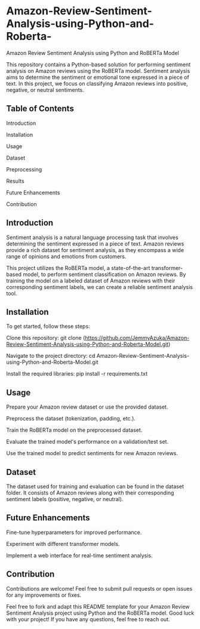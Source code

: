 # Amazon-Review-Sentiment-Analysis-using-Python-and-Roberta-


Amazon Review Sentiment Analysis using Python and RoBERTa Model


This repository contains a Python-based solution for performing sentiment analysis on Amazon reviews using the RoBERTa model. Sentiment analysis aims to determine the sentiment or emotional tone expressed in a piece of text. In this project, we focus on classifying Amazon reviews into positive, negative, or neutral sentiments.



## Table of Contents

Introduction

Installation

Usage

Dataset

Preprocessing

Results

Future Enhancements

Contribution



## Introduction

Sentiment analysis is a natural language processing task that involves determining the sentiment expressed in a piece of text. Amazon reviews provide a rich dataset for sentiment analysis, as they encompass a wide range of opinions and emotions from customers.

This project utilizes the RoBERTa model, a state-of-the-art transformer-based model, to perform sentiment classification on Amazon reviews. By training the model on a labeled dataset of Amazon reviews with their corresponding sentiment labels, we can create a reliable sentiment analysis tool.



## Installation

To get started, follow these steps:

Clone this repository: git clone (https://github.com/JemmyAzuka/Amazon-Review-Sentiment-Analysis-using-Python-and-Roberta-Model.git)

Navigate to the project directory: cd Amazon-Review-Sentiment-Analysis-using-Python-and-Roberta-Model.git

Install the required libraries: pip install -r requirements.txt



## Usage

Prepare your Amazon review dataset or use the provided dataset.

Preprocess the dataset (tokenization, padding, etc.).

Train the RoBERTa model on the preprocessed dataset.

Evaluate the trained model's performance on a validation/test set.

Use the trained model to predict sentiments for new Amazon reviews.



## Dataset

The dataset used for training and evaluation can be found in the dataset folder. It consists of Amazon reviews along with their corresponding sentiment labels (positive, negative, or neutral).



## Future Enhancements

Fine-tune hyperparameters for improved performance.

Experiment with different transformer models.

Implement a web interface for real-time sentiment analysis.



## Contribution

Contributions are welcome! Feel free to submit pull requests or open issues for any improvements or fixes.


Feel free to fork and adapt this README template for your Amazon Review Sentiment Analysis project using Python and the RoBERTa model. Good luck with your project! If you have any questions, feel free to reach out.

